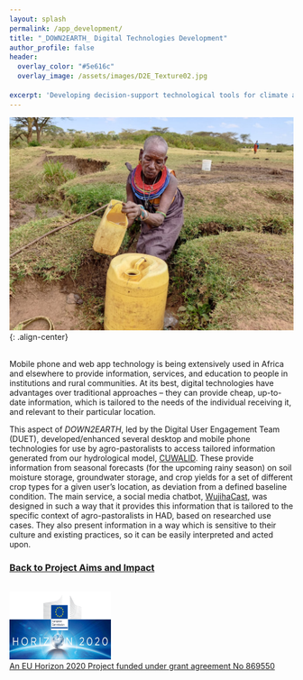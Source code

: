 ```yaml
---
layout: splash
permalink: /app_development/
title: "_DOWN2EARTH_ Digital Technologies Development"
author_profile: false
header:
  overlay_color: "#5e616c"
  overlay_image: /assets/images/D2E_Texture02.jpg

excerpt: 'Developing decision-support technological tools for climate adaptation.<br /><br />'
---
```

![image-center](/assets/images/Samburu_woman_Lkuroto_village.jpg){: .align-center}<br /><br />

Mobile phone and web app technology is being extensively used in Africa and elsewhere to provide information, services, and education to people in institutions and rural communities. At its best, digital technologies have advantages over traditional approaches – they can provide cheap, up-to-date information, which is tailored to the needs of the individual receiving it, and relevant to their particular location. 

This aspect of _DOWN2EARTH_, led by the Digital User Engagement Team (DUET), developed/enhanced several desktop and mobile phone technologies for use by agro-pastoralists to access tailored information generated from our hydrological model, [CUWALID](https://down2earthproject.org/CUWALID/). These provide information from seasonal forecasts (for the upcoming rainy season) on soil moisture storage, groundwater storage, and crop yields for a set of different crop types for a given user’s location, as deviation from a defined baseline condition. The main service, a social media chatbot, [WujihaCast](https://down2earthproject.org/WujihaCast/), was designed in such a way that it provides this information that is tailored to the specific context of agro-pastoralists in HAD, based on researched use cases. They  also present information in a way which is sensitive to their culture and existing practices, so it can be easily interpreted and acted upon.   

### [Back to Project Aims and Impact](/aims/)

<br /><a href="https://ec.europa.eu/programmes/horizon2020/en">
        <img src="/assets/images/H2020-EU-KOM.png" width="180" height="120"><br /><a href="https://cordis.europa.eu/project/id/869550">An EU Horizon 2020 Project funded under grant agreement No 869550</a>